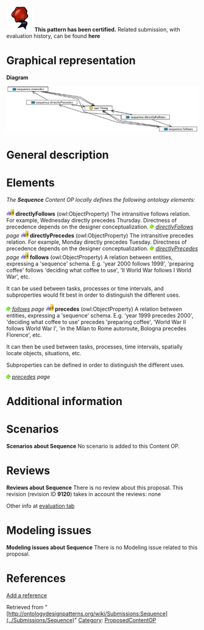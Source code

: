 [![](../images/thumb/b/b5/Certified.png/70px-Certified.png)](../Image/Certified.png "Certified.png") __This pattern has been certified.__
Related submission, with evaluation history, can be found __here__





#  Graphical representation


__Diagram__




[![Image:Sequence.png](../images/b/b2/Sequence.png)](../Image/Sequence.png "Image:Sequence.png")




#  General description


  




#  Elements


_The __Sequence__ Content OP locally defines the following ontology elements:_



[![ObjectProperty](../images/thumb/c/c3/ObjectProperty.gif/20px-ObjectProperty.gif)](../Image/ObjectProperty.gif "ObjectProperty") __directlyFollows__ (owl:ObjectProperty) The intransitive follows relation. For example, Wednesday directly precedes Thursday. Directness of precedence depends on the designer conceptualization. 
 [![](../images/thumb/8/87/ArrowRight.gif/11px-ArrowRight.gif)](../Image/ArrowRight.gif "ArrowRight.gif") _[directlyFollows](../Submissions/Sequence/directlyFollows "Submissions:Sequence/directlyFollows") page_
[![ObjectProperty](../images/thumb/c/c3/ObjectProperty.gif/20px-ObjectProperty.gif)](../Image/ObjectProperty.gif "ObjectProperty") __directlyPrecedes__ (owl:ObjectProperty) The intransitive precedes relation. For example, Monday directly precedes Tuesday. Directness of precedence depends on the designer conceptualization. 
 [![](../images/thumb/8/87/ArrowRight.gif/11px-ArrowRight.gif)](../Image/ArrowRight.gif "ArrowRight.gif") _[directlyPrecedes](../Submissions/Sequence/directlyPrecedes "Submissions:Sequence/directlyPrecedes") page_
[![ObjectProperty](../images/thumb/c/c3/ObjectProperty.gif/20px-ObjectProperty.gif)](../Image/ObjectProperty.gif "ObjectProperty") __follows__ (owl:ObjectProperty) A relation between entities, expressing a 'sequence' schema. 
E.g. 'year 2000 follows 1999', 'preparing coffee' follows 'deciding what coffee to use', 'II World War follows I World War', etc. 


It can be used between tasks, processes or time intervals, and subproperties would fit best in order to distinguish the different uses. 



 [![](../images/thumb/8/87/ArrowRight.gif/11px-ArrowRight.gif)](../Image/ArrowRight.gif "ArrowRight.gif") _[follows](../Submissions/Sequence/follows "Submissions:Sequence/follows") page_
[![ObjectProperty](../images/thumb/c/c3/ObjectProperty.gif/20px-ObjectProperty.gif)](../Image/ObjectProperty.gif "ObjectProperty") __precedes__ (owl:ObjectProperty) A relation between entities, expressing a 'sequence' schema. 
E.g. 'year 1999 precedes 2000', 'deciding what coffee to use' precedes 'preparing coffee', 'World War II follows World War I', 'in the Milan to Rome autoroute, Bologna precedes Florence', etc.


It can then be used between tasks, processes, time intervals, spatially locate objects, situations, etc. 


Subproperties can be defined in order to distinguish the different uses. 



 [![](../images/thumb/8/87/ArrowRight.gif/11px-ArrowRight.gif)](../Image/ArrowRight.gif "ArrowRight.gif") _[precedes](../Submissions/Sequence/precedes "Submissions:Sequence/precedes") page_
#  Additional information


#  Scenarios



__Scenarios about Sequence__
No scenario is added to this Content OP.




#  Reviews



__Reviews about Sequence__
There is no review about this proposal.
This revision (revision ID __9120__) takes in account the reviews: none


Other info at [evaluation tab](http://ontologydesignpatterns.org/wiki/index.php?title=Submissions:Sequence&action=evaluation "http://ontologydesignpatterns.org/wiki/index.php?title=Submissions:Sequence&action=evaluation")




  




#  Modeling issues



__Modeling issues about Sequence__
There is no Modeling issue related to this proposal.




  




#  References


[Add a reference](index.php@title=Odp%253AAdd_reference&subject=../Submissions/Sequence "http://ontologydesignpatterns.org/wiki/index.php?title=Odp:Add_reference&subject=Submissions%3ASequence")


  






Retrieved from "[http://ontologydesignpatterns.org/wiki/Submissions:Sequence](../Submissions/Sequence)"
 [Category](http://ontologydesignpatterns.org/wiki/Special:Categories "Special:Categories"): [ProposedContentOP](../Category/ProposedContentOP "Category:ProposedContentOP")